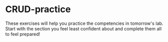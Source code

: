 # CRUD-practice
These exercises will help you practice the competencies in tomorrow's lab. 
Start with the section you feel least confident about and complete them all to feel prepared!
